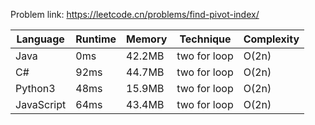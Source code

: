 Problem link: https://leetcode.cn/problems/find-pivot-index/

| Language   | Runtime | Memory | Technique    | Complexity |
| ---------- | ------- | ------ | ------------ | ---------- |
| Java       | 0ms     | 42.2MB | two for loop | O(2n)      |
| C#         | 92ms    | 44.7MB | two for loop | O(2n)      |
| Python3    | 48ms    | 15.9MB | two for loop | O(2n)      |
| JavaScript | 64ms    | 43.4MB | two for loop | O(2n)      |
